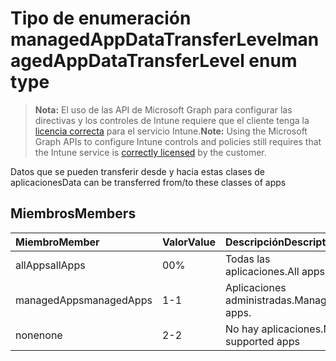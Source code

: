 # <a name="managedappdatatransferlevel-enum-type"></a><span data-ttu-id="7e649-101">Tipo de enumeración managedAppDataTransferLevel</span><span class="sxs-lookup"><span data-stu-id="7e649-101">managedAppDataTransferLevel enum type</span></span>

> <span data-ttu-id="7e649-102">**Nota:** El uso de las API de Microsoft Graph para configurar las directivas y los controles de Intune requiere que el cliente tenga la [licencia correcta](https://go.microsoft.com/fwlink/?linkid=839381) para el servicio Intune.</span><span class="sxs-lookup"><span data-stu-id="7e649-102">**Note:** Using the Microsoft Graph APIs to configure Intune controls and policies still requires that the Intune service is [correctly licensed](https://go.microsoft.com/fwlink/?linkid=839381) by the customer.</span></span>

<span data-ttu-id="7e649-103">Datos que se pueden transferir desde y hacia estas clases de aplicaciones</span><span class="sxs-lookup"><span data-stu-id="7e649-103">Data can be transferred from/to these classes of apps</span></span>
## <a name="members"></a><span data-ttu-id="7e649-104">Miembros</span><span class="sxs-lookup"><span data-stu-id="7e649-104">Members</span></span>
|<span data-ttu-id="7e649-105">Miembro</span><span class="sxs-lookup"><span data-stu-id="7e649-105">Member</span></span>|<span data-ttu-id="7e649-106">Valor</span><span class="sxs-lookup"><span data-stu-id="7e649-106">Value</span></span>|<span data-ttu-id="7e649-107">Descripción</span><span class="sxs-lookup"><span data-stu-id="7e649-107">Description</span></span>|
|:---|:---|:---|
|<span data-ttu-id="7e649-108">allApps</span><span class="sxs-lookup"><span data-stu-id="7e649-108">allApps</span></span>|<span data-ttu-id="7e649-109">0</span><span class="sxs-lookup"><span data-stu-id="7e649-109">0%</span></span>|<span data-ttu-id="7e649-110">Todas las aplicaciones.</span><span class="sxs-lookup"><span data-stu-id="7e649-110">All apps.</span></span>|
|<span data-ttu-id="7e649-111">managedApps</span><span class="sxs-lookup"><span data-stu-id="7e649-111">managedApps</span></span>|<span data-ttu-id="7e649-112">1</span><span class="sxs-lookup"><span data-stu-id="7e649-112">-1</span></span>|<span data-ttu-id="7e649-113">Aplicaciones administradas.</span><span class="sxs-lookup"><span data-stu-id="7e649-113">Managed apps.</span></span>|
|<span data-ttu-id="7e649-114">none</span><span class="sxs-lookup"><span data-stu-id="7e649-114">none</span></span>|<span data-ttu-id="7e649-115">2</span><span class="sxs-lookup"><span data-stu-id="7e649-115">-2</span></span>|<span data-ttu-id="7e649-116">No hay aplicaciones.</span><span class="sxs-lookup"><span data-stu-id="7e649-116">No supported apps</span></span>|








